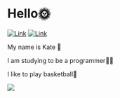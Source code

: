 
  <h1>Hello🌞</h1>
  
 
  [![Link](https://img.shields.io/badge/telega-ffd9fe)](https://t.me/lananki) 
  [![Link](https://img.shields.io/badge/email-ffd9fe)](mailto:katebr86@gmail.com)
  
 <p>My name is Kate 🔪</p>
 
<p>I am studying to be a programmer👩‍💻
  
 I like to play basketball🏀</p>

![](https://encrypted-tbn0.gstatic.com/images?q=tbn:ANd9GcQAnSFDEIb7i5a3W5Atb-JCNJ0hGVMYU4DK_w&s)
